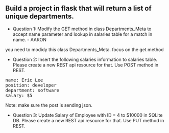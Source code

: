 ## Build a project in flask that will return a list of unique departments.




* Question 1: Modify the GET method in class Departments_Meta to accept name parameter and 
lookup in salaries table for a match in name. - AARON

you need to modidy this class Departments_Meta. focus on the get method

* Question 2: Insert the following salaries information to salaries table.
Please create a new REST api resource for that. Use POST method in REST.

<pre>
name: Eric Lee
position: developer
department: software
salary: $5
</pre>

Note: make sure the post is sending json.

* Question 3: Update Salary of Employee with ID = 4 to $10000 in SQLite DB. 
Please create a new REST api resource for that. Use PUT method in REST.

